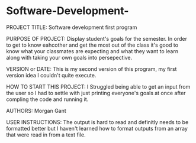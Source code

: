 # Software-Development-

PROJECT TITLE: 
Software development first program 

PURPOSE OF PROJECT: 
Display student's goals for the semester. In order to get to know eahcother and get the most out of the class it's good to know what your 
classmates are expecting and what they want to learn along with taking your own goals into persepective. 

VERSION or DATE: 
This is my second version of this program, my first version idea I couldn't quite execute.

HOW TO START THIS PROJECT: 
I Struggled being able to get an input from the user so I had to settle with just printing everyone's goals at once after compling the code and running it. 

AUTHORS: 
Morgan Gant 

USER INSTRUCTIONS:
The output is hard to read and definitly needs to be formatted better but I haven't learned how to format outputs from an array that were read in from a text file.  
